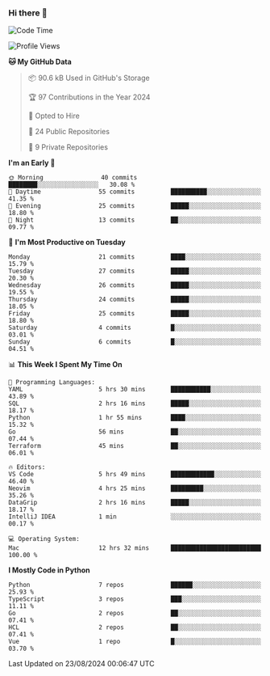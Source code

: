 ### Hi there 👋
<!--![visitors](https://visitor-badge.glitch.me/badge?page_id=d0zingcat)-->
<!--
**d0zingcat/d0zingcat** is a ✨ _special_ ✨ repository because its `README.md` (this file) appears on your GitHub profile.

Here are some ideas to get you started:

- 🔭 I’m currently working on ...
- 🌱 I’m currently learning ...
- 👯 I’m looking to collaborate on ...
- 🤔 I’m looking for help with ...
- 💬 Ask me about ...
- 📫 How to reach me: ...
- 😄 Pronouns: ...
- ⚡ Fun fact: ...
-->
<!--START_SECTION:waka-->
![Code Time](http://img.shields.io/badge/Code%20Time-3%2C764%20hrs%2014%20mins-blue)

![Profile Views](http://img.shields.io/badge/Profile%20Views-0-blue)

**🐱 My GitHub Data** 

> 📦 90.6 kB Used in GitHub's Storage 
 > 
> 🏆 97 Contributions in the Year 2024
 > 
> 💼 Opted to Hire
 > 
> 📜 24 Public Repositories 
 > 
> 🔑 9 Private Repositories 
 > 
**I'm an Early 🐤** 

```text
🌞 Morning                40 commits          ████████░░░░░░░░░░░░░░░░░   30.08 % 
🌆 Daytime                55 commits          ██████████░░░░░░░░░░░░░░░   41.35 % 
🌃 Evening                25 commits          █████░░░░░░░░░░░░░░░░░░░░   18.80 % 
🌙 Night                  13 commits          ██░░░░░░░░░░░░░░░░░░░░░░░   09.77 % 
```
📅 **I'm Most Productive on Tuesday** 

```text
Monday                   21 commits          ████░░░░░░░░░░░░░░░░░░░░░   15.79 % 
Tuesday                  27 commits          █████░░░░░░░░░░░░░░░░░░░░   20.30 % 
Wednesday                26 commits          █████░░░░░░░░░░░░░░░░░░░░   19.55 % 
Thursday                 24 commits          █████░░░░░░░░░░░░░░░░░░░░   18.05 % 
Friday                   25 commits          █████░░░░░░░░░░░░░░░░░░░░   18.80 % 
Saturday                 4 commits           █░░░░░░░░░░░░░░░░░░░░░░░░   03.01 % 
Sunday                   6 commits           █░░░░░░░░░░░░░░░░░░░░░░░░   04.51 % 
```


📊 **This Week I Spent My Time On** 

```text
💬 Programming Languages: 
YAML                     5 hrs 30 mins       ███████████░░░░░░░░░░░░░░   43.89 % 
SQL                      2 hrs 16 mins       █████░░░░░░░░░░░░░░░░░░░░   18.17 % 
Python                   1 hr 55 mins        ████░░░░░░░░░░░░░░░░░░░░░   15.32 % 
Go                       56 mins             ██░░░░░░░░░░░░░░░░░░░░░░░   07.44 % 
Terraform                45 mins             ██░░░░░░░░░░░░░░░░░░░░░░░   06.01 % 

🔥 Editors: 
VS Code                  5 hrs 49 mins       ████████████░░░░░░░░░░░░░   46.40 % 
Neovim                   4 hrs 25 mins       █████████░░░░░░░░░░░░░░░░   35.26 % 
DataGrip                 2 hrs 16 mins       █████░░░░░░░░░░░░░░░░░░░░   18.17 % 
IntelliJ IDEA            1 min               ░░░░░░░░░░░░░░░░░░░░░░░░░   00.17 % 

💻 Operating System: 
Mac                      12 hrs 32 mins      █████████████████████████   100.00 % 
```

**I Mostly Code in Python** 

```text
Python                   7 repos             ██████░░░░░░░░░░░░░░░░░░░   25.93 % 
TypeScript               3 repos             ███░░░░░░░░░░░░░░░░░░░░░░   11.11 % 
Go                       2 repos             ██░░░░░░░░░░░░░░░░░░░░░░░   07.41 % 
HCL                      2 repos             ██░░░░░░░░░░░░░░░░░░░░░░░   07.41 % 
Vue                      1 repo              █░░░░░░░░░░░░░░░░░░░░░░░░   03.70 % 
```




 Last Updated on 23/08/2024 00:06:47 UTC
<!--END_SECTION:waka-->

